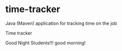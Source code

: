 # time-tracker
Java (Maven) application for tracking time on the job

Time tracker

Good Night Students!!!
good morning!
